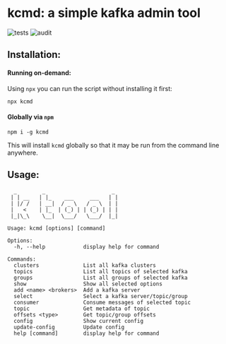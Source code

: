 # kcmd: a simple kafka admin tool

![tests](https://github.com/cengler/k/actions/workflows/test.yml/badge.svg)
![audit](https://github.com/cengler/k/actions/workflows/audit.yml/badge.svg)

## Installation:

#### Running on-demand:

Using `npx` you can run the script without installing it first:

    npx kcmd

#### Globally via `npm`

    npm i -g kcmd

This will install `kcmd` globally so that it may be run from the command line anywhere.

## Usage:
```
  _        _                     _ 
 | | __   | |_    ___     ___   | |
 | |/ /   | __|  / _ \   / _ \  | |
 |   <    | |_  | (_) | | (_) | | |
 |_|\_\    \__|  \___/   \___/  |_|
                                   
Usage: kcmd [options] [command]

Options:
  -h, --help            display help for command

Commands:
  clusters              List all kafka clusters
  topics                List all topics of selected kafka
  groups                List all groups of selected kafka
  show                  Show all selected options
  add <name> <brokers>  Add a kafka server
  select                Select a kafka server/topic/group
  consumer              Consume messages of selected topic
  topic                 Get metadata of topic
  offsets <type>        Get topic/group offsets
  config                Show current config
  update-config         Update config
  help [command]        display help for command
```